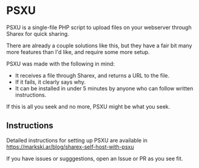 # PSXU
PSXU is a single-file PHP script to upload files on your webserver through Sharex for quick sharing.

There are already a couple solutions like this, but they have a fair bit many more features than I'd like, and require some more setup.

PSXU was made with the following in mind:
- It receives a file through Sharex, and returns a URL to the file.
- If it fails, it clearly says why.
- It can be installed in under 5 minutes by anyone who can follow written instructions.

If this is all you seek and no more, PSXU might be what you seek.

## Instructions

Detailed instructions for setting up PSXU are available in https://markski.ar/blog/sharex-self-host-with-psxu

If you have issues or sugggestions, open an Issue or PR as you see fit.
